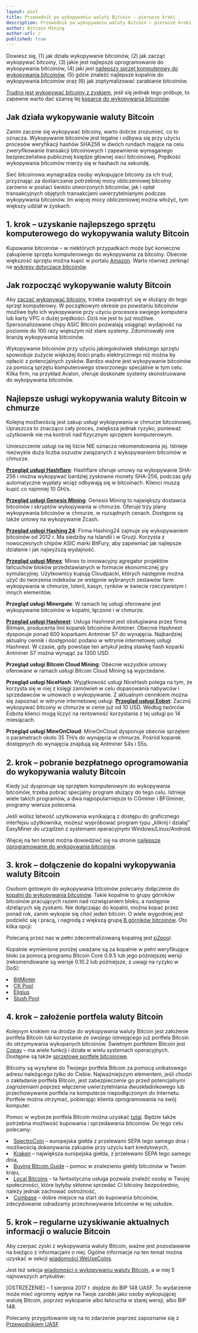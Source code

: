 ```yaml
---
layout: post
title: Przewodnik po wykopywaniu waluty Bitcoin – pierwsze kroki
description: Przewodnik po wykopywaniu waluty Bitcoin – pierwsze kroki
author: Bitcoin Mining
author-url: /
published: true
---
```


Dowiesz się, (1) jak działa wykopywanie bitcoinów, (2) jak zacząć wykopywać bitcoiny, (3) jakie jest najlepsze oprogramowanie do wykopywania bitcoinów, (4) jaki jest <a href="https://www.bitcoinmining.com/bitcoin-mining-hardware/">najlepszy sprzęt komputerowy do wykopywania bitcoinów</a>, (5) gdzie znaleźć najlepsze kopalnie do wykopywania bitcoinów oraz (6) jak zoptymalizować zarabianie bitcoinów.

<a href="https://www.bitcoinmining.com/bitcoin-mining-profitability/">Trudno jest wykopywać bitcoiny z zyskiem</a>, jeśli się jednak tego próbuje, to zapewne warto dać szansę tej <a href="http://geni.us/37CM">koparce do wykopywania bitcoinów</a>. 

<h2>Jak działa wykopywanie waluty Bitcoin</h2>

Zanim zacznie się wykopywać bitcoiny, warto dobrze zrozumieć, co to oznacza. Wykopywanie bitcoinów jest legalne i odbywa się przy użyciu procesów weryfikacji hashów SHA256 w dwóch rundach mające na celu zweryfikowanie transakcji bitcoinowych i zapewnienie wymaganego bezpieczeństwa publicznej księdze głównej sieci bitcoinowej. Prędkość wykopywania bitcoinów mierzy się w hashach na sekundę.

Sieć bitcoinowa wynagradza osoby wykopujące bitcoiny za ich trud, przyznając za dostarczanie potrzebnej mocy obliczeniowej bitcoiny zarówno w postaci świeżo utworzonych bitcoinów, jak i opłat transakcyjnych objętych transakcjami uwierzytelnianymi podczas wykopywania bitcoinów. Im więcej mocy obliczeniowej można włożyć, tym większy udział w zyskach.

<h2>1. krok – uzyskanie najlepszego sprzętu komputerowego do wykopywania waluty Bitcoin</h2>

Kupowanie bitcoinów – w niektórych przypadkach może być konieczne zakupienie sprzętu komputerowego do wykopywania za bitcoiny. Obecnie większość sprzętu można kupić w portalu <a href="http://geni.us/37CM">Amazon</a>. Warto również zerknąć na <a href="http://www.bitcoincharts.com/">wykresy dotyczące bitcoinów</a>. 

<h2>Jak rozpocząć wykopywanie waluty Bitcoin</h2>

Aby <a href="https://www.bitcoinmining.com/bitcoin-mining-for-beginners-how-to-mine-bitcoins/">zacząć wykopywać bitcoiny</a>, trzeba zaopatrzyć się w służący do tego sprzęt komputerowy. W początkowym okresie po powstaniu bitcoinów możliwe było ich wykopywanie przy użyciu procesora swojego komputera lub karty VPC o dużej prędkości. Dziś nie jest to już możliwe. Spersonalizowane chipy ASIC Bitcoin pozwalają osiągnąć wydajność na poziomie do 100 razy większym niż stare systemy. Zdominowały one branżę wykopywania bitcoinów.

Wykopywanie bitcoinów przy użyciu jakiegokolwiek słabszego sprzętu spowoduje zużycie większej ilości prądu elektrycznego niż można by opłacić z potencjalnych zysków. Bardzo ważne jest wykopywanie bitcoinów za pomocą sprzętu komputerowego stworzonego specjalnie w tym celu. Kilka firm, na przykład Avalon, oferuje doskonałe systemy skonstruowane do wykopywania bitcoinów.

<h2>Najlepsze usługi wykopywania waluty Bitcoin w chmurze</h2>

Kolejną możliwością jest zakup usługi wykopywania w chmurze bitcoinowej. Upraszcza to znacząco cały proces, zwiększa jednak ryzyko, ponieważ użytkownik nie ma kontroli nad fizycznym sprzętem komputerowym.

Umieszczenie usługi na tej liście NIE oznacza rekomendowania jej. Istnieje niezwykle duża liczba oszustw związanych z wykopywaniem bitcoinów w chmurze.

<strong><a href="http://geni.us/hashflare">Przegląd usługi Hashflare</a></strong>: Hashflare oferuje umowy na wykopywanie SHA-256 i można wykopywać bardziej zyskowne monety SHA-256, podczas gdy automatyczne wypłaty wciąż odbywają się w bitcoinach. Klienci muszą kupić co najmniej 10 GH/s.

<strong><a href="http://geni.us/advendorgm">Przegląd usługi Genesis Mining</a></strong>: Genesis Mining to największy dostawca bitcoinów i skryptów wykopywania w chmurze. Oferuje trzy plany wykopywania bitcoinów w chmurze, w rozsądnych cenach. Dostępne są także umowy na wykopywanie Zcash.

<strong><a href="http://geni.us/hashing24">Przegląd usługi Hashing 24</a></strong>: Firma Hashing24 zajmuje się wykopywaniem bitcoinów od 2012 r. Ma siedziby na Islandii i w Gruzji. Korzysta z nowoczesnych chipów ASIC marki BitFury, aby zapewniać jak najlepsze działanie i jak najwyższą wydajność.

<strong><a href="http://geni.us/minex">Przegląd usługi Minex</a></strong>: Minex to innowacyjny agregator projektów łańcuchów bloków przedstawianych w formacie ekonomicznej gry symulacyjnej. Użytkownicy kupują Cloudpacki, których następnie można użyć do tworzenia indeksów ze wstępnie wybranych zestawów farm wykopywania w chmurze, loterii, kasyn, rynków w świecie rzeczywistym i innych elementów.

<strong>Przegląd usługi Minergate</strong>: W ramach tej usługi oferowane jest wykopywanie bitcoinów w kopalni, łączone i w chmurze.

<strong><a href="http://geni.us/advendorgm">Przegląd usługi Hashnest</a></strong>: Usługa Hashnest jest obsługiwana przez firmę Bitmain, producenta linii koparek bitcoinów Antminer. Obecnie Hashnest dysponuje ponad 600 koparkami Antminer S7 do wynajęcia. Najbardziej aktualny cennik i dostępność podano w witrynie internetowej usługi Hashnest. W czasie, gdy powstaje ten artykuł jedną stawkę hash koparki Antminer S7 można wynająć za 1300 USD.

<strong>Przegląd usługi Bitcoin Cloud Mining</strong>: Obecnie wszystkie umowy oferowane w ramach usługi Bitcoin Cloud Mining są wyprzedane.

<strong>Przegląd usługi NiceHash</strong>: Wyjątkowość usługi NiceHash polega na tym, że korzysta się w niej z księgi zamówień w celu dopasowania nabywców i sprzedawców w umowach o wykopywanie. Z aktualnym cennikiem można się zapoznać w witrynie internetowej usługi.
<strong><a href="http://geni.us/hashflare">Przegląd usługi Eobot</a></strong>: Zacznij wykopywać bitcoiny w chmurze w cenie już od 10 USD. Według twórców Eobota klienci mogą liczyć na rentowność korzystania z tej usługi po 14 miesiącach.

<strong>Przegląd usługi MineOnCloud</strong>: MineOnCloud dysponuje obecnie sprzętem o parametrach około 35 TH/s do wynajęcia w chmurze. Pośród koparek dostępnych do wynajęcia znajdują się Antminer S4s i S5s.

<h2>2. krok – pobranie bezpłatnego oprogramowania do wykopywania waluty Bitcoin</h2>

Kiedy już dysponuje się sprzętem komputerowym do wykopywania bitcoinów, trzeba pobrać specjalny program służący do tego celu. Istnieje wiele takich programów, a dwa najpopularniejsze to CGminer i BFGminer, programy wiersza polecenia.

Jeśli wolisz łatwość użytkowania wynikającą z dostępu do graficznego interfejsu użytkownika, możesz wypróbować program typu „kliknij i działaj” EasyMiner do urządzeń z systemami operacyjnymi Windows/Linux/Android.

Więcej na ten temat można dowiedzieć się na stronie <a href="https://www.bitcoinmining.com/bitcoin-mining-software/">najlepsze oprogramowanie do wykopywania bitcoinów</a>.
 
<h2>3. krok – dołączenie do kopalni wykopywania waluty Bitcoin</h2>

Osobom gotowym do wykopywania bitcoinów polecamy dołączenie do <a href="https://www.bitcoinmining.com/bitcoin-mining-pools/">kopalni do wykopywania bitcoinów</a>. Takie kopalnie to grupy górników bitcoinów pracujących razem nad rozwiązaniem bloku, a następnie dzielących się zyskami. Nie dołączając do kopalni, można kopać przez ponad rok, zanim wykopie się choć jeden bitcoin. O wiele wygodniej jest podzielić się i pracą, i nagrodą z większą grupą <a href="https://www.bitcoinminer.com/">B górników bitcoinów</a>. Oto kilka opcji:

Polecaną przez nas w pełni zdecentralizowaną kopalnią jest <a href="http://p2pool.in/">p2poo</a>l.

Kopalnie wymienione poniżej uważane są za kopalnie w pełni weryfikujące bloki za pomocą programu Bitcoin Core 0.9.5 lub jego późniejszej wersji (rekomendowane są wersje 0.10.2 lub późniejsze, z uwagi na ryzyko w DoS):

<li><a href="https://bitminter.com/">BitMinter</a></li>
<li><a href="http://www.kano.is/">CK Pool</a></li>
<li><a href="http://eligius.st/~gateway/">Eligius</a></li>
<li><a href="https://en.bitcoin.it/wiki/Bitcoin_Pooled_Mining">Slush Pool</a></li>
 
<h2>4. krok – założenie portfela waluty Bitcoin</h2>

Kolejnym krokiem na drodze do wykopywania waluty Bitcoin jest założenie portfela Bitcoin lub korzystanie ze swojego istniejącego już portfela Bitcoin do otrzymywania wykopanych bitcoinów. Świetnym portfelem Bitcoin jest <a href="http://geni.us/copay">Copay</a> – ma wiele funkcji i działa w wielu systemach operacyjnych. Dostępne są także <a href="http://geni.us/ledger">sprzętowe portfele bitcoinowe</a>.

Bitcoiny są wysyłane do Twojego portfela Bitcoin za pomocą unikatowego adresu należącego tylko do Ciebie. Najważniejszym elementem, jeśli chodzi o zakładanie portfela Bitcoin, jest zabezpieczenie go przed potencjalnymi zagrożeniami poprzez włączenie uwierzytelniania dwuskładnikowego lub przechowywanie portfela na komputerze niepodłączonym do Internetu. Portfele można otrzymać, pobierając klienta oprogramowania na swój komputer.

Pomoc w wyborze portfela Bitcoin można uzyskać <a href="https://www.weusecoins.com/en/find-the-best-bitcoin-wallet/">tutaj</a>.
Będzie także potrzebna możliwość kupowania i sprzedawania bitcoinów. Do tego celu polecamy:

<li><a href="http://geni.us/spectrocoin">SpectroCoin</a> – europejska giełda z przelewami SEPA tego samego dnia i możliwością dokonywania zakupów przy użyciu kart kredytowych,</li>
<li><a href="https://www.kraken.com/">Kraken</a> – największa europejska giełda, z przelewami SEPA tego samego dnia,</li>
<li><a href="https://www.weusecoins.com/en/how-buy-bitcoins-online-best-bitcoin-exchange-rate-bitcoin-price/">Buying Bitcoin Guide</a> – pomoc w znalezieniu giełdy bitcoinów w Twoim kraju,</li>
<li><a href="http://geni.us/localbitcoins">Local Bitcoins</a> – ta fantastyczna usługa pozwala znaleźć osoby w Twojej społeczności, które byłyby skłonne sprzedać Ci bitcoiny bezpośrednio, należy jednak zachować ostrożność,</li>
<li><a href="http://geni.us/coinbase">Coinbase</a> – dobre miejsce na start do kupowania bitcoinów, zdecydowanie odradzamy przechowywanie bitcoinów w tej usłudze.</li>

<h2>5. krok – regularne uzyskiwanie aktualnych informacji o walucie Bitcoin</h2>

Aby czerpać zyski z wykopywania waluty Bitcoin, ważne jest pozostawanie na bieżąco z informacjami o niej. Ogólne informacje na ten temat można uzyskać w sekcji <a href="https://www.weusecoins.com/news/">wiadomości WeUseCoins</a>.

Jest też sekcja <a href="https://www.bitcoinmining.com/news/">wiadomości o wykopywaniu waluty Bitcoin</a>, a w niej 5 najnowszych artykułów:

[OSTRZEŻENIE] – 1 sierpnia 2017 r. dojdzie do BIP 148 UASF. To wydarzenie może mieć ogromny wpływ na Twoje zarobki jako osoby wykopującej walutę Bitcoin, poprzez wykopanie albo łańcucha w starej wersji, albo BIP 148.

Polecamy przygotowanie się na to zdarzenie poprzez zapoznanie się z <a href="https://www.weusecoins.com/uasf-guide/">Przewodnikiem UASF</a>.

